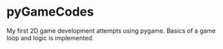 # pyGameCodes
My first 2D game development attempts using pygame.
Basics of a game loop and logic is implemented.
